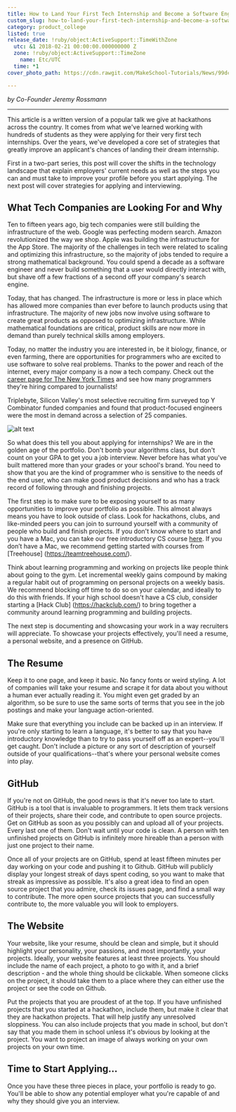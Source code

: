 ```yaml
---
title: How to Land Your First Tech Internship and Become a Software Engineer
custom_slug: how-to-land-your-first-tech-internship-and-become-a-software-engineer
category: product_college
listed: true
release_date: !ruby/object:ActiveSupport::TimeWithZone
  utc: &1 2018-02-21 00:00:00.000000000 Z
  zone: !ruby/object:ActiveSupport::TimeZone
    name: Etc/UTC
  time: *1
cover_photo_path: https://cdn.rawgit.com/MakeSchool-Tutorials/News/99dc3f428fbed025229a2c96a46a0809793c3160//2cbde6e5-dc3d-4905-ae2f-ab61388b263d/cover_photo.jpeg

---
```

_by Co-Founder Jeremy Rossmann_

---

This article is a written version of a popular talk we give at hackathons across the country. It comes from what we've learned working with hundreds of students as they were applying for their very first tech internships. Over the years, we've developed a core set of strategies that greatly improve an applicant's chances of landing their dream internship.

First in a two-part series, this post will cover the shifts in the technology landscape that explain employers' current needs as well as the steps you can and must take to improve your profile before you start applying. The next post will cover strategies for applying and interviewing.

## What Tech Companies are Looking For and Why

Ten to fifteen years ago, big tech companies were still building the infrastructure of the web. Google was perfecting modern search. Amazon revolutionized the way we shop. Apple was building the infrastructure for the App Store. The majority of the challenges in tech were related to scaling and optimizing this infrastructure, so the majority of jobs tended to require a strong mathematical background. You could spend a decade as a software engineer and never build something that a user would directly interact with, but shave off a few fractions of a second off your company's search engine.

Today, that has changed. The infrastructure is more or less in place which has allowed more companies than ever before to launch products using that infrastructure. The majority of new jobs now involve using software to create great products as opposed to optimizing infrastructure. While mathematical foundations are critical, product skills are now more in demand than purely technical skills among employers.

Today, no matter the industry you are interested in, be it biology, finance, or even farming, there are opportunities for programmers who are excited to use software to solve real problems. Thanks to the power and reach of the internet, every major company is a now a tech company. Check out the [career page for The New York Times](https://nytimes.wd5.myworkdayjobs.com/Tech) and see how many programmers they're hiring compared to journalists!

Triplebyte, Silicon Valley's most selective recruiting firm surveyed top Y Combinator funded companies and found that product-focused engineers were the most in demand across a selection of 25 companies.

![alt text](https://s3-us-west-2.amazonaws.com/www-makeschool-images/pages/blog/content/Triplebyte+Study+Results.png "Triplebyte study results: Each row represents a single anonymized company — green squares indicate a company wants to interview engineers matching that profile. (Image source: Triplebyte Blog)")

So what does this tell you about applying for internships? We are in the golden age of the portfolio. Don't bomb your algorithms class, but don't count on your GPA to get you a job interview. Never before has what you've built mattered more than your grades or your school's brand. You need to show that you are the kind of programmer who is sensitive to the needs of the end user, who can make good product decisions and who has a track record of following through and finishing projects.

The first step is to make sure to be exposing yourself to as many opportunities to improve your portfolio as possible. This almost always means you have to look outside of class. Look for hackathons, clubs, and like-minded peers you can join to surround yourself with a community of people who build and finish projects. If you don't know where to start and you have a Mac, you can take our free introductory CS course [here](https://www.makeschool.com/online-courses/online-academy). If you don’t have a Mac, we recommend getting started with courses from [Treehouse] (https://teamtreehouse.com/).

Think about learning programming and working on projects like people think about going to the gym. Let incremental weekly gains compound by making a regular habit out of programming on personal projects on a weekly basis. We recommend blocking off time to do so on your calendar, and ideally to do this with friends. If your high school doesn't have a CS club, consider starting a [Hack Club] (https://hackclub.com/) to bring together a community around learning programming and building projects.

The next step is documenting and showcasing your work in a way recruiters will appreciate. To showcase your projects effectively, you'll need a resume, a personal website, and a presence on GitHub.

## The Resume

Keep it to one page, and keep it basic. No fancy fonts or weird styling. A lot of companies will take your resume and scrape it for data about you without a human ever actually reading it. You might even get graded by an algorithm, so be sure to use the same sorts of terms that you see in the job postings and make your language action-oriented.

Make sure that everything you include can be backed up in an interview. If you're only starting to learn a language, it's better to say that you have introductory knowledge than to try to pass yourself off as an expert--you'll get caught. Don't include a picture or any sort of description of yourself outside of your qualifications--that's where your personal website comes into play.

## GitHub

If you're not on GitHub, the good news is that it's never too late to start. GitHub is a tool that is invaluable to programmers. It lets them track versions of their projects, share their code, and contribute to open source projects. Get on GitHub as soon as you possibly can and upload all of your projects. Every last one of them. Don't wait until your code is clean. A person with ten unfinished projects on GitHub is infinitely more hireable than a person with just one project to their name.

Once all of your projects are on GitHub, spend at least fifteen minutes per day working on your code and pushing it to Github. GitHub will publicly display your longest streak of days spent coding, so you want to make that streak as impressive as possible. It's also a great idea to find an open source project that you admire, check its issues page, and find a small way to contribute. The more open source projects that you can successfully contribute to, the more valuable you will look to employers.

## The Website

Your website, like your resume, should be clean and simple, but it should highlight your personality, your passions, and most importantly, your projects. Ideally, your website features at least three projects. You should include the name of each project, a photo to go with it, and a brief description - and the whole thing should be clickable. When someone clicks on the project, it should take them to a place where they can either use the project or see the code on Github.

Put the projects that you are proudest of at the top. If you have unfinished projects that you started at a hackathon, include them, but make it clear that they are hackathon projects. That will help justify any unresolved sloppiness. You can also include projects that you made in school, but don't say that you made them in school unless it's obvious by looking at the project. You want to project an image of always working on your own projects on your own time.

## Time to Start Applying...

Once you have these three pieces in place, your portfolio is ready to go. You'll be able to show any potential employer what you're capable of and why they should give you an interview.